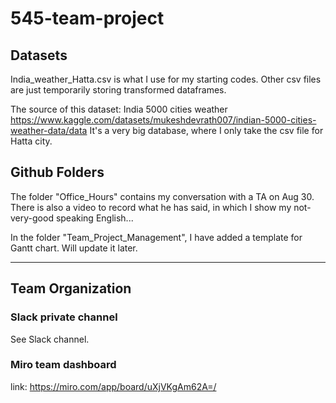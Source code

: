 # 545-team-project

## Datasets

India_weather_Hatta.csv   is what I use for my starting codes. Other csv files are just temporarily storing transformed dataframes.  

The source of this dataset: 
India 5000 cities weather https://www.kaggle.com/datasets/mukeshdevrath007/indian-5000-cities-weather-data/data  It's a very big database, where I only take the csv file for Hatta city. 

## Github Folders

The folder "Office_Hours" contains my conversation with a TA on Aug 30. There is also a video to record what he has said, in which I show my not-very-good speaking English...

In the folder "Team_Project_Management", I have added a template for Gantt chart. Will update it later. 

-------------------------------

## Team Organization

### Slack private channel
See Slack channel. 

### Miro team dashboard
link: https://miro.com/app/board/uXjVKgAm62A=/ 





